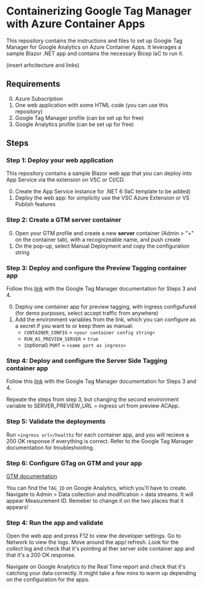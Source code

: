 # Containerizing Google Tag Manager with Azure Container Apps

This repository contains the instructions and files to set up Google Tag Manager for Google Analytics on Azure Container Apps. It leverages a sample Blazor .NET app and contains the necessary Bicep IaC to run it.

(insert arhcitecture and links)

## Requirements
0. Azure Subscription
1. One web application with some HTML code (you can use this repository)
2. Google Tag Manager profile (can be set up for free)
3. Google Analytics profile (can be set up for free)

## Steps
### Step 1: Deploy your web application
This repository contains a sample Blazor web app that you can deploy into App Service via the extension on VSC or CI/CD.

0. Create the App Service instance for .NET 6 (IaC template to be added)
1. Deploy the web app: for simplicity use the VSC Azure Extension or VS Publish features

### Step 2: Create a GTM server container
0. Open your GTM profile and create a new **server** container (Admin > "+" on the container tab), with a recognizeable name, and push create
1. On the pop-up, select Manual Deployment and copy the configuration string

### Step 3: Deploy and configure the Preview Tagging container app

Follow this [link](https://developers.google.com/tag-platform/tag-manager/server-side/manual-setup-guide) with the Google Tag Manager documentation for Steps 3 and 4.

0. Deploy one container app for preview tagging, with ingress configufured (for demo purposes, select accept traffic from anywhere)
1. Add the environment variables from the link, which you can configure as a secret if you want to or keep them as manual:
    - `CONTAINER_CONFIG` = `<your container config string>`
    - `RUN_AS_PREVIEW_SERVER` = `true`
    - (optional) `PORT` = `<same port as ingress>`

### Step 4: Deploy and configure the Server Side Tagging container app

Follow this [link](https://developers.google.com/tag-platform/tag-manager/server-side/manual-setup-guide) with the Google Tag Manager documentation for Steps 3 and 4.

Repeate the steps from step 3, but changing the second environment variable to SERVER_PREVIEW_URL = ingress url from preview ACApp.

### Step 5: Validate the deployments
Run `<ingress url>/healthz` for each container app, and you will recieve a 200 OK response if everything is correct. Refer to the Google Tag Manager documentation for troubleshooting.

### Step 6: Configure GTag on GTM and your app

[GTM documentation](https://developers.google.com/tag-platform/tag-manager/server-side/intro#configure_gtagjs)

You can find the `TAG_ID` on Google Analytics, which you'll have to create. Navigate to Admin > Data collection and modification > data streams. It will appear Measurement ID. Remeber to change it on the two places that it appears!

### Step 4: Run the app and validate
Open the web app and press F12 to view the developer settings. Go to Network to view the logs. Move around the app/ refresh. Look for the *collect* log and check that it's pointing at ther server side container app and that it's a 200 OK response.

Navigate on Google Analytics to the Real Time report and check that it's catching your data correctly. It might take a few mins to warm up depending on the configuration for the apps.
